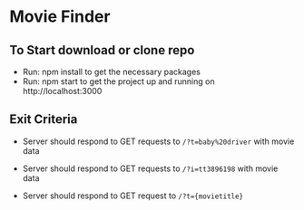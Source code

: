 # Movie Finder

## To Start download or clone repo

- Run: npm install to get the necessary packages
- Run: npm start to get the project up and running on http://localhost:3000

## Exit Criteria

* Server should respond to GET requests to `/?t=baby%20driver` with movie data

* Server should respond to GET requests to `/?i=tt3896198` with movie data

* Server should respond to GET request to `/?t={movietitle}`
